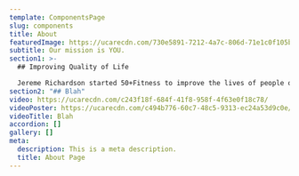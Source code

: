 ```yaml
---
template: ComponentsPage
slug: components
title: About
featuredImage: https://ucarecdn.com/730e5891-7212-4a7c-806d-71e1c0f105b3/
subtitle: Our mission is YOU.
section1: >-
  ## Improving Quality of Life

  Jereme Richardson started 50+Fitness to improve the lives of people over fifty through promoting health. This gym is perfect for seniors who want guidance on building fitness to improve their life for decades to come. Located in the heart of Nampa, 50+Fitness is a gym dedicated to giving seniors a private, expert, and tailored training session.
section2: "## Blah"
video: https://ucarecdn.com/c243f18f-684f-41f8-958f-4f63e0f18c78/
videoPoster: https://ucarecdn.com/c494b776-60c7-48c5-9313-ec24a53d9c0e/
videoTitle: Blah
accordion: []
gallery: []
meta:
  description: This is a meta description.
  title: About Page
---
```

